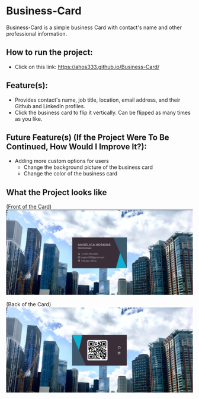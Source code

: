 # Business-Card
Business-Card is a simple business Card with contact's name and other professional information. 

## How to run the project:
- Click on this link: https://ahos333.github.io/Business-Card/

## Feature(s): 
- Provides contact's name, job title, location, email address, and their Github and LinkedIn profiles.
- Click the business card to flip it vertically. Can be flipped as many times as you like.

## Future Feature(s) (If the Project Were To Be Continued, How Would I Improve It?): 
- Adding more custom options for users
  - Change the background picture of the business card
  - Change the color of the business card
  
## What the Project looks like 
(Front of the Card)
![alt text](https://github.com/Ahos333/Business-Card/blob/master/Business%20Card.Front.png) 

(Back of the Card)
![alt text](https://github.com/Ahos333/Business-Card/blob/master/Business%20Card.Back.png) 
